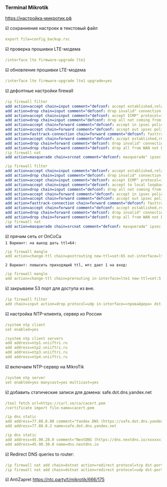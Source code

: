 ### Terminal Mikrotik
https://настройка-микротик.рф

:ballot_box_with_check: сохраниение настроек в текстовый файл
```yaml
export file=config_backup.rsc
```

:ballot_box_with_check: проверка прошивки LTE-модема
```yaml
/interface lte firmware-upgrade lte1
```

:ballot_box_with_check: обновление прошивки LTE-модема
```yaml
/interface lte firmware-upgrade lte1 upgrade=yes
```

:ballot_box_with_check: дефолтные настройки firewall
```yaml
/ip firewall filter
add action=accept chain=input comment="defconf: accept established,related,untracked" connection-state=established,related,untracked
add action=drop chain=input comment="defconf: drop invalid" connection-state=invalid
add action=accept chain=input comment="defconf: accept ICMP" protocol=icmp
add action=drop chain=input comment="defconf: drop all not coming from LAN" in-interface-list=!LAN
add action=accept chain=forward comment="defconf: accept in ipsec policy" ipsec-policy=in,ipsec
add action=accept chain=forward comment="defconf: accept out ipsec policy" ipsec-policy=out,ipsec
add action=fasttrack-connection chain=forward comment="defconf: fasttrack" connection-state=established,related
add action=accept chain=forward comment="defconf: accept established,related, untracked" connection-state=established,related,untracked
add action=drop chain=forward comment="defconf: drop invalid" connection-state=invalid
add action=drop chain=forward comment="defconf: drop all from WAN not DSTNATed" connection-nat-state=!dstnat connection-state=new in-interface-list=WAN
/ip firewall nat
add action=masquerade chain=srcnat comment="defconf: masquerade" ipsec-policy=out,none out-interface-list=WAN
```
```yaml
/ip firewall filter
add action=accept chain=input comment="defconf: accept established,related,untracked" connection-state=established,related,untracked
add action=drop chain=input comment="defconf: drop invalid" connection-state=invalid
add action=accept chain=input comment="defconf: accept ICMP" protocol=icmp
add action=accept chain=input comment="defconf: accept to local loopback (for CAPsMAN)" dst-address=127.0.0.1
add action=drop chain=input comment="defconf: drop all not coming from LAN" in-interface-list=!LAN
add action=accept chain=forward comment="defconf: accept in ipsec policy" ipsec-policy=in,ipsec
add action=accept chain=forward comment="defconf: accept out ipsec policy" ipsec-policy=out,ipsec
add action=fasttrack-connection chain=forward comment="defconf: fasttrack" connection-state=established,related
add action=accept chain=forward comment="defconf: accept established,related, untracked" connection-state=established,related,untracked
add action=drop chain=forward comment="defconf: drop invalid" connection-state=invalid
add action=drop chain=forward comment="defconf: drop all from WAN not DSTNATed" connection-nat-state=!dstnat connection-state=new in-interface-list=WAN
/ip firewall nat
add action=masquerade chain=srcnat comment="defconf: masquerade" ipsec-policy=out,none out-interface-list=WAN
```

:ballot_box_with_check: прячим сеть от ОпСоСа    
`1 Вариант: на выход дать ttl=64:`
```yaml
/ip firewall mangle
add action=change-ttl chain=postrouting new-ttl=set:65 out-interface=lte1 passthrough=yes
```
 
`2 Вариант: повысить приходящий ttl, мтс дает 1 на вход:`
```yaml
/ip firewall mangle
add action=change-ttl chain=prerouting in-interface=lte1 new-ttl=set:5 passthrough=no
```

:ballot_box_with_check: закрываем 53 порт для доступа из вне.
```yaml
/ip firewall filter
add chain=input action=drop protocol=udp in-interface=«провайдера» dst-port=53
```

:ballot_box_with_check: настройка NTP-клиента, сервер из России
```yaml
/system ntp client
set enabled=yes
```
```yaml
/system ntp client servers
add address=ntp1.vniiftri.ru
add address=ntp2.vniiftri.ru
add address=ntp3.vniiftri.ru
add address=ntp4.vniiftri.ru
```

:ballot_box_with_check: включаем NTP-сервер на MikroTik
```yaml
/system ntp server
set enabled=yes manycast=yes multicast=yes
```

:ballot_box_with_check: добавить статические записи для домена: safe.dot.dns.yandex.net
```yaml
/tool fetch url=https://curl.se/ca/cacert.pem
/certificate import file-name=cacert.pem
```
```yaml
/ip dns static
add address=77.88.8.88 comment="Yandex DNS (https://safe.dot.dns.yandex.net/dns-query)" name=safe.dot.dns.yandex.net
add address=77.88.8.2 name=safe.dot.dns.yandex.net
```
```yaml
/ip dns static
add address=45.90.28.0 comment="NextDNS (https://dns.nextdns.io/xxxxxx)" name=dns.nextdns.io
add address=45.90.30.0 name=dns.nextdns.io
```
:ballot_box_with_check: Redirect DNS queries to router:
```yaml
/ip firewall nat add chain=dstnat action=redirect protocol=tcp dst-port=53 
/ip firewall nat add chain=dstnat action=redirect protocol=udp dst-port=53 
```

:ballot_box_with_check: AntiZapret
https://ntc.party/t/mikrotik/666/175

